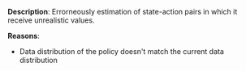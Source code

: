 **Description**: Errorneously estimation of state-action pairs in which it receive unrealistic values.

**Reasons**:
- Data distribution of the policy doesn't match the current data distribution 